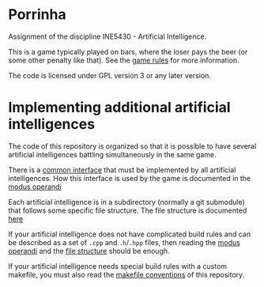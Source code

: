 Porrinha
========

Assignment of the discipline INE5430 - Artificial Intelligence.

This is a game typically played on bars,
where the loser pays the beer (or some other penalty like that).
See the [game rules](game_rules.md) for more information.

The code is licensed under GPL version 3 or any later version.


Implementing additional artificial intelligences
=================================================

The code of this repository is organized so that it is possible to have
several artificial intelligences battling simultaneously
in the same game.

There is a [common interface](player.h) that must be implemented
by all artificial intelligences.
How this interface is used by the game is documented in the
[modus operandi][]

Each artificial intelligence is in a subdirectory
(normally a git submodule)
that follows some specific file structure.
The file structure is documented [here][file structure]

If your artificial intelligence does not have complicated build rules
and can be described as a set of `.cpp` and `.h`/`.hpp` files,
then reading the [modus operandi][] and the [file structure][]
should be enough.

If your artificial intelligence needs special build rules
with a custom makefile, you must also read the
[makefile conventions](makefile_conventions.md) of this repository.

[modus operandi]: modus_operandi.md
[file structure]: file_structure.md
